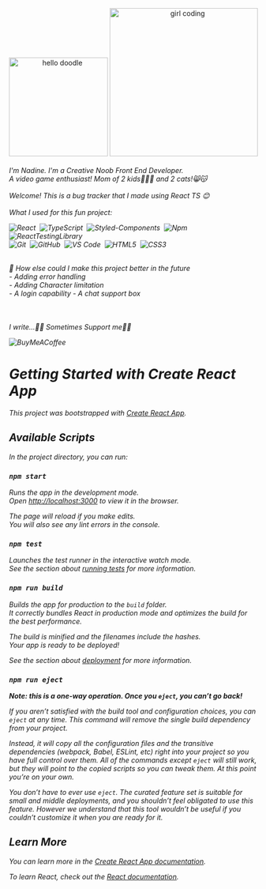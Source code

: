 <div align="center" height="200px" display="flex">
    <img src="https://media3.giphy.com/media/4Z4FRLEzoSwivZP1SI/giphy.gif?cid=ecf05e47xt0jdpiuudi6ayj4v3bkpuzw142j3b592j1bibsd&rid=giphy.gif&ct=s" width="200px" height="200px"  alt="hello doodle">
  <img src="https://media0.giphy.com/media/paTz7UZbPfTZFRYnnB/giphy.gif?cid=790b761171a363634a8209bdb4888c809795dc8d98bda51c&rid=giphy.gif&ct=s" width="300px" height="300px"  alt="girl coding"> </img>
  </div>
  <br>
  <i>I'm Nadine. I'm a Creative Noob Front End Developer.<br>
      A video game enthusiast! Mom of 2 kids👩‍👧‍👧 and 2 cats!😸😽 <br><br>
 <i>Welcome! This is a bug tracker that I made using React TS 😊 </i><br><br>
 <i> What I used for this fun project: </i><br>
 
![React](https://img.shields.io/badge/React-20232A?style=for-the-badge&logo=react&logoColor=61DAFB)&nbsp;
![TypeScript](https://img.shields.io/badge/TypeScript-007ACC?style=for-the-badge&logo=typescript&logoColor=white)&nbsp;
![Styled-Components](https://img.shields.io/badge/styled--components-DB7093?style=for-the-badge&logo=styled-components&logoColor=white)&nbsp;
![Npm](https://img.shields.io/badge/npm-CB3837?style=for-the-badge&logo=npm&logoColor=white)&nbsp;
![ReactTestingLibrary](https://img.shields.io/badge/testing%20library-323330?style=for-the-badge&logo=testing-library&logoColor=red=)&nbsp; <br>
![Git](https://img.shields.io/badge/GIT-E44C30?style=for-the-badge&logo=git&logoColor=whit)&nbsp; 
![GitHub](https://img.shields.io/badge/GitHub-100000?style=for-the-badge&logo=github&logoColor=white)&nbsp;
![VS Code](https://img.shields.io/badge/VSCode-0078D4?style=for-the-badge&logo=visual%20studio%20code&logoColor=white)&nbsp;
![HTML5](https://img.shields.io/badge/HTML5-E34F26?style=for-the-badge&logo=html5&logoColor=white)&nbsp;
![CSS3](https://img.shields.io/badge/CSS3-1572B6?style=for-the-badge&logo=css3&logoColor=white)&nbsp;

<br>
🤔 <i> How else could I make this project better in the future </i><br>
- Adding error handling<br>
- Adding Character limitation<br>
- A login capability
- A chat support box
<br>
<br>
<br>
<br>
<i> I write...✍🏻 Sometimes Support me🙆‍♀️ </i><br>

![BuyMeACoffee](https://img.shields.io/badge/Buy_Me_A_Coffee-FFDD00?style=for-the-badge&logo=buy-me-a-coffee&logoColor=black)


# Getting Started with Create React App

This project was bootstrapped with [Create React App](https://github.com/facebook/create-react-app).

## Available Scripts

In the project directory, you can run:

### `npm start`

Runs the app in the development mode.\
Open [http://localhost:3000](http://localhost:3000) to view it in the browser.

The page will reload if you make edits.\
You will also see any lint errors in the console.

### `npm test`

Launches the test runner in the interactive watch mode.\
See the section about [running tests](https://facebook.github.io/create-react-app/docs/running-tests) for more information.

### `npm run build`

Builds the app for production to the `build` folder.\
It correctly bundles React in production mode and optimizes the build for the best performance.

The build is minified and the filenames include the hashes.\
Your app is ready to be deployed!

See the section about [deployment](https://facebook.github.io/create-react-app/docs/deployment) for more information.

### `npm run eject`

**Note: this is a one-way operation. Once you `eject`, you can’t go back!**

If you aren’t satisfied with the build tool and configuration choices, you can `eject` at any time. This command will remove the single build dependency from your project.

Instead, it will copy all the configuration files and the transitive dependencies (webpack, Babel, ESLint, etc) right into your project so you have full control over them. All of the commands except `eject` will still work, but they will point to the copied scripts so you can tweak them. At this point you’re on your own.

You don’t have to ever use `eject`. The curated feature set is suitable for small and middle deployments, and you shouldn’t feel obligated to use this feature. However we understand that this tool wouldn’t be useful if you couldn’t customize it when you are ready for it.

## Learn More

You can learn more in the [Create React App documentation](https://facebook.github.io/create-react-app/docs/getting-started).

To learn React, check out the [React documentation](https://reactjs.org/).
